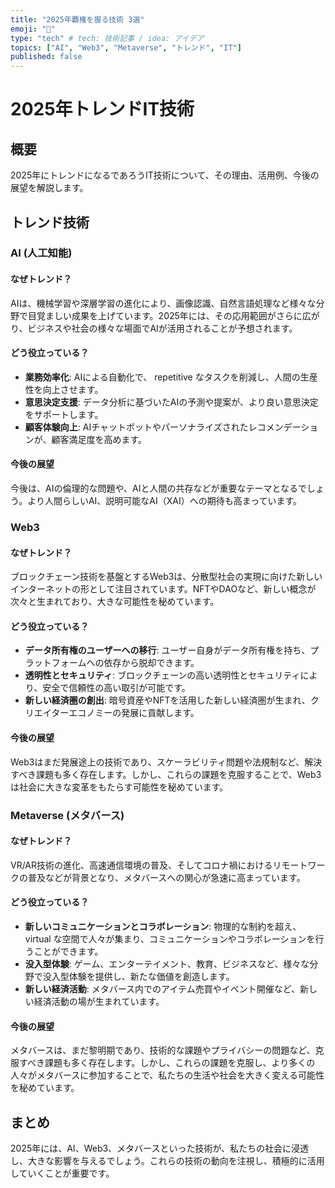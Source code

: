 ```yaml
---
title: "2025年覇権を握る技術 3選"
emoji: "🚀"
type: "tech" # tech: 技術記事 / idea: アイデア
topics: ["AI", "Web3", "Metaverse", "トレンド", "IT"]
published: false
---
```


# 2025年トレンドIT技術

## 概要

2025年にトレンドになるであろうIT技術について、その理由、活用例、今後の展望を解説します。

## トレンド技術

### AI (人工知能)

#### なぜトレンド？

AIは、機械学習や深層学習の進化により、画像認識、自然言語処理など様々な分野で目覚ましい成果を上げています。2025年には、その応用範囲がさらに広がり、ビジネスや社会の様々な場面でAIが活用されることが予想されます。

#### どう役立っている？

- **業務効率化**:  AIによる自動化で、 repetitive なタスクを削減し、人間の生産性を向上させます。
- **意思決定支援**: データ分析に基づいたAIの予測や提案が、より良い意思決定をサポートします。
- **顧客体験向上**:  AIチャットボットやパーソナライズされたレコメンデーションが、顧客満足度を高めます。

#### 今後の展望

今後は、AIの倫理的な問題や、AIと人間の共存などが重要なテーマとなるでしょう。より人間らしいAI、説明可能なAI（XAI）への期待も高まっています。

### Web3

#### なぜトレンド？

ブロックチェーン技術を基盤とするWeb3は、分散型社会の実現に向けた新しいインターネットの形として注目されています。NFTやDAOなど、新しい概念が次々と生まれており、大きな可能性を秘めています。

#### どう役立っている？

- **データ所有権のユーザーへの移行**:  ユーザー自身がデータ所有権を持ち、プラットフォームへの依存から脱却できます。
- **透明性とセキュリティ**: ブロックチェーンの高い透明性とセキュリティにより、安全で信頼性の高い取引が可能です。
- **新しい経済圏の創出**:  暗号資産やNFTを活用した新しい経済圏が生まれ、クリエイターエコノミーの発展に貢献します。

#### 今後の展望

Web3はまだ発展途上の技術であり、スケーラビリティ問題や法規制など、解決すべき課題も多く存在します。しかし、これらの課題を克服することで、Web3は社会に大きな変革をもたらす可能性を秘めています。

### Metaverse (メタバース)

#### なぜトレンド？

VR/AR技術の進化、高速通信環境の普及、そしてコロナ禍におけるリモートワークの普及などが背景となり、メタバースへの関心が急速に高まっています。

#### どう役立っている？

- **新しいコミュニケーションとコラボレーション**:  物理的な制約を超え、 virtual な空間で人々が集まり、コミュニケーションやコラボレーションを行うことができます。
- **没入型体験**:  ゲーム、エンターテイメント、教育、ビジネスなど、様々な分野で没入型体験を提供し、新たな価値を創造します。
- **新しい経済活動**:  メタバース内でのアイテム売買やイベント開催など、新しい経済活動の場が生まれています。

#### 今後の展望

メタバースは、まだ黎明期であり、技術的な課題やプライバシーの問題など、克服すべき課題も多く存在します。しかし、これらの課題を克服し、より多くの人々がメタバースに参加することで、私たちの生活や社会を大きく変える可能性を秘めています。

## まとめ

2025年には、AI、Web3、メタバースといった技術が、私たちの社会に浸透し、大きな影響を与えるでしょう。これらの技術の動向を注視し、積極的に活用していくことが重要です。